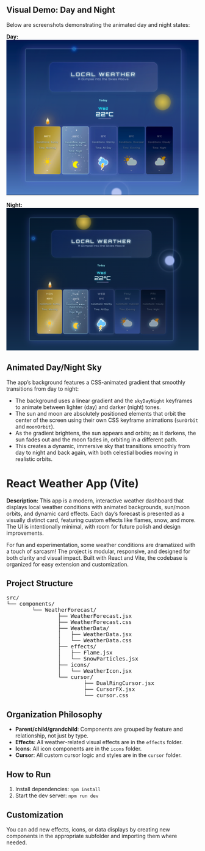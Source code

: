 ## Visual Demo: Day and Night

Below are screenshots demonstrating the animated day and night states:

**Day:**
![Night Forecast](./forecast-2.png)

**Night:**
![Day Forecast](./forecast-1.png)

## Animated Day/Night Sky

The app’s background features a CSS-animated gradient that smoothly transitions from day to night:

- The background uses a linear gradient and the `skyDayNight` keyframes to animate between lighter (day) and darker (night) tones.
- The sun and moon are absolutely positioned elements that orbit the center of the screen using their own CSS keyframe animations (`sunOrbit` and `moonOrbit`).
- As the gradient brightens, the sun appears and orbits; as it darkens, the sun fades out and the moon fades in, orbiting in a different path.
- This creates a dynamic, immersive sky that transitions smoothly from day to night and back again, with both celestial bodies moving in realistic orbits.

# React Weather App (Vite)

**Description:**
This app is a modern, interactive weather dashboard that displays local weather conditions with animated backgrounds, sun/moon orbits, and dynamic card effects. Each day’s forecast is presented as a visually distinct card, featuring custom effects like flames, snow, and more. The UI is intentionally minimal, with room for future polish and design improvements.

For fun and experimentation, some weather conditions are dramatized with a touch of sarcasm! The project is modular, responsive, and designed for both clarity and visual impact. Built with React and Vite, the codebase is organized for easy extension and customization.

## Project Structure

<pre>
src/
└── components/
		└── WeatherForecast/
				├── WeatherForecast.jsx
				├── WeatherForecast.css
				├── WeatherData/
				│   ├── WeatherData.jsx
				│   └── WeatherData.css
				├── effects/
				│   ├── Flame.jsx
				│   └── SnowParticles.jsx
				├── icons/
				│   └── WeatherIcon.jsx
				└── cursor/
						├── DualRingCursor.jsx
						├── CursorFX.jsx
						└── cursor.css
</pre>

## Organization Philosophy

- **Parent/child/grandchild**: Components are grouped by feature and relationship, not just by type.
- **Effects**: All weather-related visual effects are in the `effects` folder.
- **Icons**: All icon components are in the `icons` folder.
- **Cursor**: All custom cursor logic and styles are in the `cursor` folder.

## How to Run

1. Install dependencies: `npm install`
2. Start the dev server: `npm run dev`

## Customization

You can add new effects, icons, or data displays by creating new components in the appropriate subfolder and importing them where needed.
